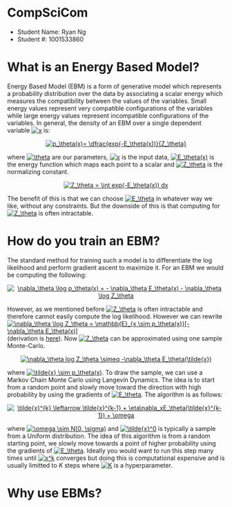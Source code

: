 # CompSciCom
- Student Name: Ryan Ng
- Student #: 1001533860

# What is an Energy Based Model?
Energy Based Model (EBM) is a form of generative model which represents a probability distribution over the data by associating a scalar energy which measures the compatibility between the values of the variables. Small energy values represent very compatible configurations of the variables while large energy values represent incompatible configurations of the variables. In general, the density of an EBM over a single dependent variable <a href="https://www.codecogs.com/eqnedit.php?latex=\inline&space;x" target="_blank"><img src="https://latex.codecogs.com/gif.latex?\inline&space;x" title="x" /></a> is:

<p align="center">
  <a href="https://www.codecogs.com/eqnedit.php?latex=\inline&space;p_\theta(x)=&space;\dfrac{exp(-E_\theta(x))}{Z_\theta}" target="_blank"><img          src="https://latex.codecogs.com/gif.latex?\inline&space;p_\theta(x)=&space;\dfrac{exp(-E_\theta(x))}{Z_\theta}" title="p_\theta(x)= \dfrac{exp(-E_\theta(x))}{Z_\theta}" /></a>
</p>

where <a href="https://www.codecogs.com/eqnedit.php?latex=\inline&space;\theta" target="_blank"><img src="https://latex.codecogs.com/gif.latex?\inline&space;\theta" title="\theta" /></a> are our parameters, <a href="https://www.codecogs.com/eqnedit.php?latex=\inline&space;x" target="_blank"><img src="https://latex.codecogs.com/gif.latex?\inline&space;x" title="x" /></a> is the input data, <a href="https://www.codecogs.com/eqnedit.php?latex=\inline&space;E_\theta(x)" target="_blank"><img src="https://latex.codecogs.com/gif.latex?\inline&space;E_\theta(x)" title="E_\theta(x)" /></a> is the energy function which maps each point to a scalar and <a href="https://www.codecogs.com/eqnedit.php?latex=\inline&space;Z_\theta" target="_blank"><img src="https://latex.codecogs.com/gif.latex?\inline&space;Z_\theta" title="Z_\theta" /></a> is the normalizing constant.

<p align="center">
  <a href="https://www.codecogs.com/eqnedit.php?latex=\inline&space;Z_\theta&space;=&space;\int&space;exp(-E_\theta(x))&space;dx" target="_blank"><img    src="https://latex.codecogs.com/gif.latex?\inline&space;Z_\theta&space;=&space;\int&space;exp(-E_\theta(x))&space;dx" title="Z_\theta = \int exp(-E_\theta(x)) dx" /></a>
</p>

The benefit of this is that we can choose <a href="https://www.codecogs.com/eqnedit.php?latex=\inline&space;E_\theta" target="_blank"><img src="https://latex.codecogs.com/gif.latex?\inline&space;E_\theta" title="E_\theta" /></a> in whatever way we like, without any constraints. But the downside of this is that computing for <a href="https://www.codecogs.com/eqnedit.php?latex=\inline&space;Z_\theta" target="_blank"><img src="https://latex.codecogs.com/gif.latex?\inline&space;Z_\theta" title="Z_\theta" /></a> is often intractable.

# How do you train an EBM?
The standard method for training such a model is to differentiate the log likelihood and perform gradient ascent to maximize it. For an EBM we would be computing the following:

<p align="center">
<a href="https://www.codecogs.com/eqnedit.php?latex=\inline&space;\nabla_\theta&space;\log&space;p_\theta(x)&space;=&space;-&space;\nabla_\theta&space;E_\theta(x)&space;-&space;\nabla_\theta&space;\log&space;Z_\theta" target="_blank"><img src="https://latex.codecogs.com/gif.latex?\inline&space;\nabla_\theta&space;\log&space;p_\theta(x)&space;=&space;-&space;\nabla_\theta&space;E_\theta(x)&space;-&space;\nabla_\theta&space;\log&space;Z_\theta" title="\nabla_\theta \log p_\theta(x) = - \nabla_\theta E_\theta(x) - \nabla_\theta \log Z_\theta" /></a>
</p>

However, as we mentioned before <a href="https://www.codecogs.com/eqnedit.php?latex=\inline&space;Z_\theta" target="_blank"><img src="https://latex.codecogs.com/gif.latex?\inline&space;Z_\theta" title="Z_\theta" /></a> is often intractable and therefore cannot easily compute the log likelihood. However we can rewrite <a href="https://www.codecogs.com/eqnedit.php?latex=\inline&space;\nabla_\theta&space;\log&space;Z_\theta&space;=&space;\mathbb{E}_{x&space;\sim&space;p_\theta(x)}[-\nabla_\theta&space;E_\theta(x)]" target="_blank"><img src="https://latex.codecogs.com/gif.latex?\inline&space;\nabla_\theta&space;\log&space;Z_\theta&space;=&space;\mathbb{E}_{x&space;\sim&space;p_\theta(x)}[-\nabla_\theta&space;E_\theta(x)]" title="\nabla_\theta \log Z_\theta = \mathbb{E}_{x \sim p_\theta(x)}[-\nabla_\theta E_\theta(x)]" /></a> (derivation is [here](https://arxiv.org/pdf/2101.03288.pdf)). Now <a href="https://www.codecogs.com/eqnedit.php?latex=\inline&space;Z_\theta" target="_blank"><img src="https://latex.codecogs.com/gif.latex?\inline&space;Z_\theta" title="Z_\theta" /></a> can be approximated using one sample Monte-Carlo.

<p align="center">
<a href="https://www.codecogs.com/eqnedit.php?latex=\inline&space;\nabla_\theta&space;log&space;Z_\theta&space;\simeq&space;-\nabla_\theta&space;E_\theta(\tilde{x})" target="_blank"><img src="https://latex.codecogs.com/gif.latex?\inline&space;\nabla_\theta&space;log&space;Z_\theta&space;\simeq&space;-\nabla_\theta&space;E_\theta(\tilde{x})" title="\nabla_\theta log Z_\theta \simeq -\nabla_\theta E_\theta(\tilde{x})" /></a>
</p>

where <a href="https://www.codecogs.com/eqnedit.php?latex=\inline&space;\tilde{x}&space;\sim&space;p_\theta(x)" target="_blank"><img src="https://latex.codecogs.com/gif.latex?\inline&space;\tilde{x}&space;\sim&space;p_\theta(x)" title="\tilde{x} \sim p_\theta(x)" /></a>. To draw the sample, we can use a Markov Chain Monte Carlo using Langevin Dynamics. The idea is to start from a random point and slowly move toward the direction with high probability by using the gradients of <a href="https://www.codecogs.com/eqnedit.php?latex=\inline&space;E_\theta" target="_blank"><img src="https://latex.codecogs.com/gif.latex?\inline&space;E_\theta" title="E_\theta" /></a>. The algorithm is as follows: 

<p align="center">
<a href="https://www.codecogs.com/eqnedit.php?latex=\inline&space;\tilde{x}^{k}&space;\leftarrow&space;\tilde{x}^{k-1}&space;&plus;&space;\eta\nabla_xE_\theta(\tilde{x}^{k-1})&space;&plus;&space;\omega" target="_blank"><img src="https://latex.codecogs.com/gif.latex?\inline&space;\tilde{x}^{k}&space;\leftarrow&space;\tilde{x}^{k-1}&space;&plus;&space;\eta\nabla_xE_\theta(\tilde{x}^{k-1})&space;&plus;&space;\omega" title="\tilde{x}^{k} \leftarrow \tilde{x}^{k-1} + \eta\nabla_xE_\theta(\tilde{x}^{k-1}) + \omega" /></a>
</p>

where <a href="https://www.codecogs.com/eqnedit.php?latex=\inline&space;\omega&space;\sim&space;N(0,&space;\sigma)" target="_blank"><img src="https://latex.codecogs.com/gif.latex?\inline&space;\omega&space;\sim&space;N(0,&space;\sigma)" title="\omega \sim N(0, \sigma)" /></a> and <a href="https://www.codecogs.com/eqnedit.php?latex=\inline&space;\tilde{x}^0" target="_blank"><img src="https://latex.codecogs.com/gif.latex?\inline&space;\tilde{x}^0" title="\tilde{x}^0" /></a> is typically a sample from a Uniform distribution. The idea of this algorithm is from a random starting point, we slowly move towards a point of higher probability using the gradients of <a href="https://www.codecogs.com/eqnedit.php?latex=\inline&space;E_\theta" target="_blank"><img src="https://latex.codecogs.com/gif.latex?\inline&space;E_\theta" title="E_\theta" /></a>. Ideally you would want to run this step many times until <a href="https://www.codecogs.com/eqnedit.php?latex=\inline&space;x^k" target="_blank"><img src="https://latex.codecogs.com/gif.latex?\inline&space;x^k" title="x^k" /></a> converges but doing this is computational expensive and is usually limitted to $K$ steps where <a href="https://www.codecogs.com/eqnedit.php?latex=\inline&space;K" target="_blank"><img src="https://latex.codecogs.com/gif.latex?\inline&space;K" title="K" /></a> is a hyperparameter.

# Why use EBMs?
